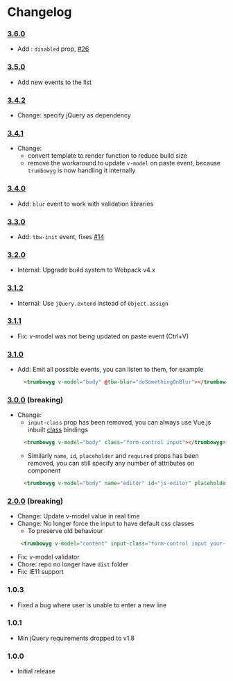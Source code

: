 # Changelog

### [3.6.0](https://github.com/ankurk91/vue-trumbowyg/compare/3.5.0...3.6.0) 
* Add : `disabled` prop, [#26](https://github.com/ankurk91/vue-trumbowyg/issues/26)

### [3.5.0](https://github.com/ankurk91/vue-trumbowyg/compare/3.4.2...3.5.0) 
* Add new events to the list

### [3.4.2](https://github.com/ankurk91/vue-trumbowyg/compare/3.4.1...3.4.2) 
* Change: specify jQuery as dependency

### [3.4.1](https://github.com/ankurk91/vue-trumbowyg/compare/3.4.0...3.4.1) 
* Change: 
    - convert template to render function to reduce build size
    - remove the workaround to update `v-model` on paste event, because `trumbowyg` is now handling it internally

### [3.4.0](https://github.com/ankurk91/vue-trumbowyg/compare/3.3.0...3.4.0) 
* Add: `blur` event to work with validation libraries

### [3.3.0](https://github.com/ankurk91/vue-trumbowyg/compare/3.2.0...3.3.0) 
* Add: `tbw-init` event, fixes [#14](https://github.com/ankurk91/vue-trumbowyg/issues/14)

### [3.2.0](https://github.com/ankurk91/vue-trumbowyg/compare/3.1.2...3.2.0) 
* Internal: Upgrade build system to Webpack v4.x

### [3.1.2](https://github.com/ankurk91/vue-trumbowyg/compare/3.1.1...3.1.2) 
* Internal: Use `jQuery.extend` instead of `Object.assign`
    
### [3.1.1](https://github.com/ankurk91/vue-trumbowyg/compare/3.1.0...3.1.1) 
* Fix: v-model was not being updated on paste event (Ctrl+V)
    
### [3.1.0](https://github.com/ankurk91/vue-trumbowyg/compare/3.0.0...3.1.0) 
* Add: Emit all possible events, you can listen to them, for example
    ```html
      <trumbowyg v-model="body" @tbw-blur="doSomethingOnBlur"></trumbowyg>
    ```

### [3.0.0](https://github.com/ankurk91/vue-trumbowyg/compare/2.0.0...3.0.0) (breaking)
* Change:
    - `input-class` prop has been removed, you can always use Vue.js inbuilt [class](https://vuejs.org/v2/guide/class-and-style.html#With-Components) bindings
    ```html
      <trumbowyg v-model="body" class="form-control input"></trumbowyg>
    ```
    - Similarly `name`, `id`, `placeholder` and `required` props has been removed, you can still specify any number of attributes on component
    ```html
      <trumbowyg v-model="body" name="editor" id="js-editor" placeholder="Type something" aria-required="true"></trumbowyg>
    ```
        
### [2.0.0](https://github.com/ankurk91/vue-trumbowyg/compare/1.0.3...2.0.0) (breaking)
* Change: Update v-model value in real time
* Change: No longer force the input to have default css classes
    - To preserve old behaviour
    ```html
     <trumbowyg v-model="content" input-class="form-control input your-css-class"></trumbowyg> 
    ```
* Fix: v-model validator 
* Chore: repo no longer have `dist` folder
* Fix: IE11 support
 
### 1.0.3
- Fixed a bug where user is unable to enter a new line

### 1.0.1
- Min jQuery requirements dropped to v1.8

### 1.0.0
- Initial release
